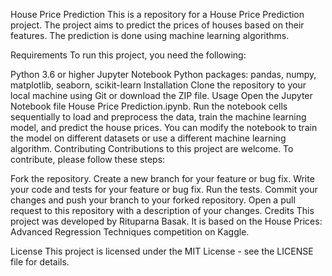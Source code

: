 
House Price Prediction
This is a repository for a House Price Prediction project. The project aims to predict the prices of houses based on their features. The prediction is done using machine learning algorithms.

Requirements
To run this project, you need the following:

Python 3.6 or higher
Jupyter Notebook
Python packages: pandas, numpy, matplotlib, seaborn, scikit-learn
Installation
Clone the repository to your local machine using Git or download the ZIP file.
Usage
Open the Jupyter Notebook file House Price Prediction.ipynb.
Run the notebook cells sequentially to load and preprocess the data, train the machine learning model, and predict the house prices.
You can modify the notebook to train the model on different datasets or use a different machine learning algorithm.
Contributing
Contributions to this project are welcome. To contribute, please follow these steps:

Fork the repository.
Create a new branch for your feature or bug fix.
Write your code and tests for your feature or bug fix.
Run the tests.
Commit your changes and push your branch to your forked repository.
Open a pull request to this repository with a description of your changes.
Credits
This project was developed by Rituparna Basak. It is based on the House Prices: Advanced Regression Techniques competition on Kaggle.

License
This project is licensed under the MIT License - see the LICENSE file for details.




